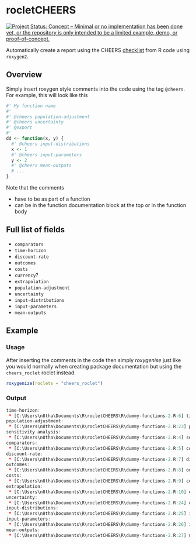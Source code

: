 # rocletCHEERS

[![Project Status: Concept – Minimal or no implementation has been done yet, or the repository is only intended to be a limited example, demo, or proof-of-concept.](https://www.repostatus.org/badges/latest/concept.svg)](https://www.repostatus.org/#concept)

Automatically create a report using the CHEERS [checklist](https://www.ispor.org/heor-resources/good-practices/cheers) from R code using `roxygen2`.

## Overview

Simply insert roxygen style comments into the code using the tag `@cheers`.
For example, this will look like this

```r
#' My function name
#'
#' @cheers population-adjustment
#' @cheers uncertainty
#' @export
#'
dd <- function(x, y) {
  #' @cheers input-distributions
  x <- 1
  #' @cheers input-parameters
  y <- 2
  #' @cheers mean-outputs
  # ...
}
```

Note that the comments

* have to be as part of a function
* can be in the function documentation block at the top or in the function body

## Full list of fields


* `comparators`
* `time-horizon`
* `discount-rate`
* `outcomes`
* `costs`
* `currency`?
* `extrapolation`
* `population-adjustment`
* `uncertainty`
* `input-distributions`
* `input-parameters`
* `mean-outputs`

## Example

### Usage
After inserting the comments in the code then simply _roxygenise_ just like you would normally when creating package documentation but using the `cheers_roclet` roclet instead.

```r
roxygenize(roclets = "cheers_roclet")
```

### Output

```r
time-horizon: 
 * [C:\Users\n8tha\Documents\R\rocletCHEERS\R\dummy-functions-2.R:6] time-horizon
population-adjustment: 
 * [C:\Users\n8tha\Documents\R\rocletCHEERS\R\dummy-functions-2.R:23] population-adjustment
sensitivity analysis: 
 * [C:\Users\n8tha\Documents\R\rocletCHEERS\R\dummy-functions-2.R:4] sensitivity analysis
comparators: 
 * [C:\Users\n8tha\Documents\R\rocletCHEERS\R\dummy-functions-2.R:5] comparators
discount-rate: 
 * [C:\Users\n8tha\Documents\R\rocletCHEERS\R\dummy-functions-2.R:7] discount-rate
outcomes: 
 * [C:\Users\n8tha\Documents\R\rocletCHEERS\R\dummy-functions-2.R:8] outcomes
costs: 
 * [C:\Users\n8tha\Documents\R\rocletCHEERS\R\dummy-functions-2.R:9] costs
extrapolation: 
 * [C:\Users\n8tha\Documents\R\rocletCHEERS\R\dummy-functions-2.R:10] extrapolation
uncertainty: 
 * [C:\Users\n8tha\Documents\R\rocletCHEERS\R\dummy-functions-2.R:24] uncertainty
input-distributions: 
 * [C:\Users\n8tha\Documents\R\rocletCHEERS\R\dummy-functions-2.R:25] input-distributions
input-parameters: 
 * [C:\Users\n8tha\Documents\R\rocletCHEERS\R\dummy-functions-2.R:26] input-parameters
mean-outputs: 
 * [C:\Users\n8tha\Documents\R\rocletCHEERS\R\dummy-functions-2.R:27] mean-outputs
 ```
 
